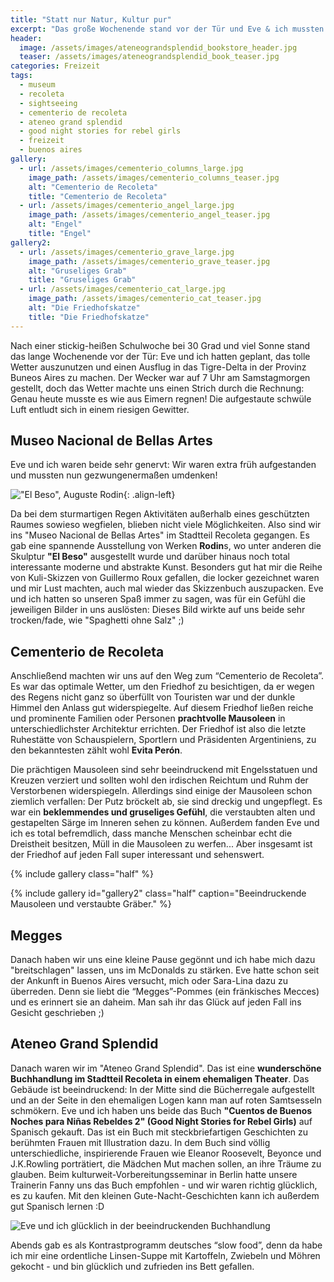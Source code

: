 ```yaml
---
title: "Statt nur Natur, Kultur pur"
excerpt: "Das große Wochenende stand vor der Tür und Eve & ich mussten wetterbedingt unsere Pläne ändern ... statt im Tigre-Delta waren wir im Museum, auf dem Friedhof in Recoleta und in einer beeindruckenden Buchhandlung."
header:
  image: /assets/images/ateneograndsplendid_bookstore_header.jpg
  teaser: /assets/images/ateneograndsplendid_book_teaser.jpg
categories: Freizeit
tags:
  - museum
  - recoleta
  - sightseeing
  - cementerio de recoleta
  - ateneo grand splendid
  - good night stories for rebel girls
  - freizeit
  - buenos aires
gallery:
  - url: /assets/images/cementerio_columns_large.jpg
    image_path: /assets/images/cementerio_columns_teaser.jpg
    alt: "Cementerio de Recoleta"
    title: "Cementerio de Recoleta"
  - url: /assets/images/cementerio_angel_large.jpg
    image_path: /assets/images/cementerio_angel_teaser.jpg
    alt: "Engel"
    title: "Engel"
gallery2:
  - url: /assets/images/cementerio_grave_large.jpg
    image_path: /assets/images/cementerio_grave_teaser.jpg
    alt: "Gruseliges Grab"
    title: "Gruseliges Grab"
  - url: /assets/images/cementerio_cat_large.jpg
    image_path: /assets/images/cementerio_cat_teaser.jpg
    alt: "Die Friedhofskatze"
    title: "Die Friedhofskatze"
---
```


Nach einer stickig-heißen Schulwoche bei 30 Grad und viel Sonne stand das lange Wochenende vor der Tür: Eve und ich hatten geplant, das tolle Wetter auszunutzen und einen Ausflug in das Tigre-Delta in der Provinz Buneos Aires zu machen. Der Wecker war auf 7 Uhr am Samstagmorgen gestellt, doch das Wetter machte uns einen Strich durch die Rechnung: Genau heute musste es wie aus Eimern regnen! Die aufgestaute schwüle Luft entludt sich in einem riesigen Gewitter.

## Museo Nacional de Bellas Artes

Eve und ich waren beide sehr genervt: Wir waren extra früh aufgestanden und mussten nun gezwungenermaßen umdenken!

!["El Beso", Auguste Rodin]({{"/assets/images/museum_beso_small.jpg"}}){: .align-left}

Da bei dem sturmartigen Regen Aktivitäten außerhalb eines geschützten Raumes sowieso wegfielen, blieben nicht viele Möglichkeiten.
Also sind wir ins "Museo Nacional de Bellas Artes" im Stadtteil Recoleta gegangen. Es gab eine spannende Ausstellung von Werken **Rodin**s, wo unter anderen die Skulptur **"El Beso"** ausgestellt wurde und darüber hinaus noch total interessante moderne und abstrakte Kunst. Besonders gut hat mir die Reihe von Kuli-Skizzen von Guillermo Roux gefallen, die locker gezeichnet waren und mir Lust machten, auch mal wieder das Skizzenbuch auszupacken. Eve und ich hatten so unseren Spaß immer zu sagen, was für ein Gefühl die jeweiligen Bilder in uns auslösten: Dieses Bild wirkte auf uns beide sehr trocken/fade, wie "Spaghetti ohne Salz" ;)

## Cementerio de Recoleta

Anschließend machten wir uns auf den Weg zum “Cementerio de Recoleta”. Es war das optimale Wetter, um den Friedhof zu besichtigen, da er wegen des Regens nicht ganz so überfüllt von Touristen war und der dunkle Himmel den Anlass gut widerspiegelte. Auf diesem Friedhof ließen reiche und prominente Familien oder Personen **prachtvolle Mausoleen** in unterschiedlichster Architektur errichten. Der Friedhof ist also die letzte Ruhestätte von Schauspielern, Sportlern und Präsidenten Argentiniens, zu den bekanntesten zählt wohl **Evita Perón**.

Die prächtigen Mausoleen sind sehr beeindruckend mit Engelsstatuen und Kreuzen verziert und sollten wohl den irdischen Reichtum und Ruhm der Verstorbenen widerspiegeln. Allerdings sind einige der Mausoleen schon ziemlich verfallen: Der Putz bröckelt ab, sie sind dreckig und ungepflegt. Es war ein **beklemmendes und gruseliges Gefühl**, die verstaubten alten und gestapelten Särge im Inneren sehen zu können. Außerdem fanden Eve und ich es total befremdlich, dass manche Menschen scheinbar echt die Dreistheit besitzen, Müll in die Mausoleen zu werfen... Aber insgesamt ist der Friedhof auf jeden Fall super interessant und sehenswert.

{% include gallery class="half" %}

{% include gallery id="gallery2" class="half" caption="Beeindruckende Mausoleen und verstaubte Gräber." %}

## Megges

Danach haben wir uns eine kleine Pause gegönnt und ich habe mich dazu "breitschlagen" lassen, uns im McDonalds zu stärken. Eve hatte schon seit der Ankunft in Buenos Aires versucht, mich oder Sara-Lina dazu zu überreden. Denn sie liebt die “Megges”-Pommes (ein fränkisches Mecces) und es erinnert sie an daheim. Man sah ihr das Glück auf jeden Fall ins Gesicht geschrieben ;)

## Ateneo Grand Splendid

Danach waren wir im "Ateneo Grand Splendid". Das ist eine **wunderschöne Buchhandlung im Stadtteil  Recoleta in einem ehemaligen Theater**. Das Gebäude ist beeindruckend: In der Mitte sind die Bücherregale aufgestellt und an der Seite in den ehemaligen Logen kann man auf roten Samtsesseln schmökern. Eve und ich haben uns beide das Buch **"Cuentos de Buenos Noches para Niñas Rebeldes 2" (Good Night Stories for Rebel Girls)** auf Spanisch gekauft. Das ist ein Buch mit steckbriefartigen Geschichten zu berühmten Frauen mit Illustration dazu. In dem Buch sind völlig unterschiedliche, inspirierende Frauen wie Eleanor Roosevelt, Beyonce und J.K.Rowling porträtiert, die Mädchen Mut machen sollen, an ihre Träume zu glauben. Beim kulturweit-Vorbereitungsseminar in Berlin hatte unsere Trainerin Fanny uns das Buch empfohlen - und wir waren richtig glücklich, es zu kaufen. Mit den kleinen Gute-Nacht-Geschichten kann ich außerdem gut Spanisch lernen :D

![Eve und ich glücklich in der beeindruckenden Buchhandlung]({{"/assets/images/ateneograndsplendid_book_large.jpg"}})

Abends gab es als Kontrastprogramm deutsches “slow food”, denn da habe ich mir eine ordentliche Linsen-Suppe mit Kartoffeln, Zwiebeln und Möhren gekocht - und bin glücklich und zufrieden ins Bett gefallen.
